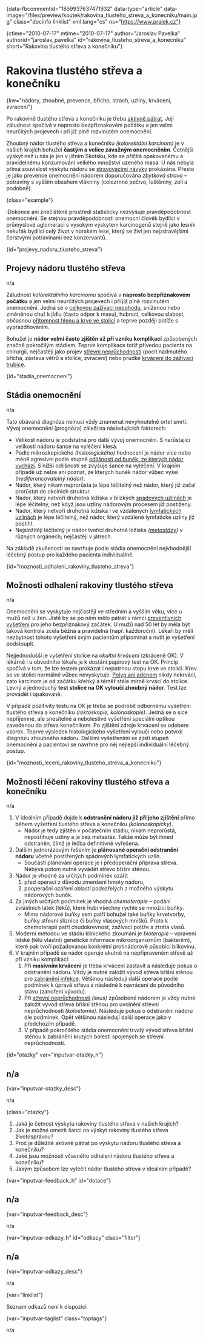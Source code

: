 
{data-fbcommentid="1859937637471932" data-type="article" data-image="/files/preview/koutek/rakovina\_tlusteho\_streva\_a\_konecniku/main.jpg" class="docinfo linklist" xml:lang="cs" ns="https://www.pralek.cz"}

{ctime="2010-07-17" mtime="2010-07-17" author="Jaroslav Pavelka" authorid="jaroslav\_pavelka" id="rakovina\_tlusteho\_streva\_a_konecniku" short="Rakovina tlustého střeva a konečníku"}

# Rakovina tlustého střeva a konečníku

<!-- generated attribute kw by user_udpatekw.sh on 2020-02-26, do not edit -->

{kw="nádory, zhoubné, prevence, břicho, strach, uzliny, krvácení, zvracení"}

Po rakovině tlustého střeva a konečníku je třeba [aktivně pátrat][1]. Její záludnost spočívá v naprosto bezpříznakovém počátku a jen velmi neurčitých projevech i při již plně rozvinutém onemocnění.

Zhoubný nádor tlustého střeva a konečníku _(kolorektální karcinom)_ je v našich krajích bohužel **častým a velice závažným onemocněním**. Četnější výskyt než u nás je jen v jižním Skotsku, kde se přičítá opakovanému a pravidelnému konzumování velkého množství uzeného masa. U nás nebyla přímá souvislost výskytu nádoru se [stravovacími návyky][2] prokázána. Přesto je jako prevence onemocnění nádorem doporučována _zbytková strava_ – potraviny s vyšším obsahem vlákniny (celozrnné pečivo, luštěniny, zelí a podobně).

{class="example"}

<span class="fas fa-lightbulb">i</span>Dokonce ani znečištěné prostředí statisticky nezvyšuje pravděpodobnost onemocnění. Se stejnou pravděpodobností onemocní člověk bydlící v průmyslové aglomeraci s vysokým výskytem karcinogenů stejně jako lesník nekuřák bydlící celý život v horském lese, který se živí jen nejzdravějšími čerstvými potravinami bez konzervantů.

{id="projevy\_nadoru\_tlusteho_streva"}

## Projevy nádoru tlustého střeva

n/a

Záludnost _kolorektálního karcinomu_ spočívá v **naprosto bezpříznakovém počátku** a jen velmi neurčitých projevech i při již plně rozvinutém onemocnění. Jedná se o [celkovou zažívací nepohodu][3], sníženou nebo změněnou chuť k jídlu (často odpor k masu), hubnutí, celkovou slabost, občasnou [přítomnost hlenu a krve ve stolici][4] a teprve později potíže s vyprazdňováním.

Bohužel je **nádor velmi často zjištěn až při vzniku komplikací** způsobených značně pokročilým stádiem. Teprve komplikace totiž přivedou pacienta na chirurgii, nejčastěji jako projev [střevní neprůchodnosti][5] (pocit nadmutého břicha, zástava větrů a stolice, zvracení) nebo prudké [krvácení do zažívací trubice][6].

{id="stadia_onemocneni"}

## Stádia onemocnění

n/a

Tato obávaná diagnóza nemusí vždy znamenat nevyhnutelně ortel smrti. Vývoj onemocnění (prognóza) záleží na následujících faktorech:

  * Velikost nádoru je podstatná pro další vývoj onemocnění. S narůstající velikostí nádoru šance na vyléčení klesá.
  * Podle mikroskopického _(histologického)_ hodnocení je nádor více nebo méně agresivní podle stupně [odlišnosti od buněk, ze kterých nádor vychází][7]. S nižší odlišností se zvyšuje šance na vyléčení. V krajním případě už nelze ani poznat, ze kterých buněk nádor vůbec vyšel _(nediferencovatelný nádor)_.
  * Nádor, který nikam neprorůstá je lépe léčitelný než nádor, který již začal prorůstat do okolních struktur.
  * Nádor, který netvoří druhotná ložiska v blízkých [spádových uzlinách][8] je lépe léčitelný, než když jsou uzliny nádorovým procesem již postiženy.
  * Nádor, který netvoří druhotná ložiska i ve vzdálených [lymfatických uzlinách][8] je lépe léčitelný, než nádor, který vzdálené lymfatické uzliny již postihl.
  * Nejsložitěji léčitelný je nádor tvořící druhotná ložiska _([metastázy][7])_ v různých orgánech; nejčastěji v játrech. 

Na základě zkušeností se navrhuje podle stádia onemocnění nejvhodnější léčebný postup pro každého pacienta individuálně.

{id="moznosti\_odhaleni\_rakoviny\_tlusteho\_streva"}

## Možnosti odhalení rakoviny tlustého střeva

n/a

Onemocnění se vyskytuje nejčastěji ve středním a vyšším věku, více u mužů než u žen. Jistě by se po něm mělo pátrat v rámci [preventivních vyšetření][1] pro jeho bezpříznakový začátek. U mužů nad 50 let by měla být taková kontrola zcela běžná a pravidelná (např. každoroční). Lékaři by měli nezbytnost tohoto vyšetření svým pacientům připomínat a nutit je vyšetření podstoupit.

Nejjednodušší je vyšetření stolice na _okultní krvácení_ (zkráceně OK). V lékárně i u obvodního lékaře je k dostání papírový test na OK. Princip spočívá v tom, že lze testem prokázat i nepatrnou stopu krve ve stolici. Krev se ve stolici normálně vůbec nevyskytuje. [Polyp ani adenom][9] nikdy nekrvácí, zato karcinom je od začátku křehký a téměř stále mírně krvácí do stolice. Levný a jednoduchý **test stolice na OK vyloučí zhoubný nádor**. Test lze provádět i opakovaně.

V případě pozitivity testu na OK je třeba se podrobit odbornému vyšetření tlustého střeva a konečníku _(rektoskopie, kolonoskopie)_. Jedná se o sice nepříjemné, ale snesitelné a nebolestivé vyšetření speciální optikou zavedenou do střeva konečníkem. Po zjištění zdroje krvácení se odebere vzorek. Teprve výsledek histologického vyšetření vyloučí nebo potvrdí diagnózu zhoubného nádoru. Dalšími vyšetřeními se zjistí stupeň onemocnění a pacientovi se navrhne pro něj nejlepší individuální léčebný postup.

{id="moznosti\_leceni\_rakoviny\_tlusteho\_streva\_a\_konecniku"}

## Možnosti léčení rakoviny tlustého střeva a konečníku

n/a

  1. V ideálním případě dojde k **odstranění nádoru již při jeho zjištění** přímo během vyšetření tlustého střeva a konečníku _(kolonoskopicky)_. 
      * Nádor je tedy zjištěn v počátečním stádiu; nikam neprorůstá, nepostihuje uzliny a je bez metastáz. Takže může být ihned odstraněn, čímž je léčba definitivně vyřešena.
  2. Dalším jednorázovým řešením je **plánované operační odstranění nádoru** včetně postižených spádových lymfatických uzlin. 
      * Součástí plánování operace je i předoperační příprava střeva. Nebývá potom nutné vyvádět střevo břišní stěnou.
  3. Nádor je vhodné za určitých podmínek ozářit 
      1. před operací z důvodu zmenšení hmoty nádoru,
      2. pooperační ozáření oblastí podezřelých z možného výskytu nádorových buněk.
  4. Za jiných určitých podmínek je vhodná _chemoterapie_ – podání zvláštních látek (léků), které hubí všechny rychle se množící buňky. 
      * Mimo nádorové buňky sem patří bohužel také buňky krvetvorby, buňky střevní sliznice či buňky vlasových mníšků. Proto k chemoterapii patří chudokrevnost, zažívací potíže a ztráta vlasů.
  5. Moderní metodou ve stádiu klinického zkoumání je _bioterapie_ – vpravení lidské (tělu vlastní) genetické informace mikroorganizmům (bakteriím), které pak tvoří požadovanou konkrétní protinádorově působící bílkovinu.
  6. V krajním případě se nádor operuje akutně na nepřipraveném střevě až při vzniku komplikací: 
      1. Při **masívním krvácení** je třeba krvácení zastavit a následuje pokus o odstranění nádoru. Vždy je nutné založit vývod střeva břišní stěnou pro [zabránění infekce][10]. Většinou následují další operace podle podmínek k úpravě střeva a následně k navrácení do původního stavu (zanoření vývodu).
      2. Při [střevní neprůchodnosti][5] _(ileus)_ způsobené nádorem je vždy nutné založit vývod střeva břišní stěnou pro uvolnění střevní neprůchodnosti _(kolostomie)_. Následuje pokus o odstranění nádoru dle podmínek. Opět většinou následují další operace jako v předchozím případě.
      3. V případě pokročilého stádia onemocnění trvalý vývod střeva břišní stěnou k zabránění krutých bolestí spojených se střevní neprůchodností.

{id="otazky" var="inputvar-otazky_h"}

## n/a

{var="inputvar-otazky_desc"}

n/a

{class="otazky"}

  1. Jaká je četnost výskytu rakoviny tlustého střeva v našich krajích?
  2. Jak je možné omezit šanci na výskyt rakoviny tlustého střeva životosprávou?
  3. Proč je důležité aktivně pátrat po výskytu nádoru tlustého střeva a konečníku?
  4. Jaké jsou možnosti včasného odhalení nádoru tlustého střeva a konečníku?
  5. Jakým způsobem lze vyléčit nádor tlustého střeva v ideálním případě?

{var="inputvar-feedback_h" id="dotace"}

## n/a

{var="inputvar-feedback_desc"}

n/a

{var="inputvar-odkazy_h" id="odkazy" class="filter"}

## n/a

{var="inputvar-odkazy_desc"}

n/a

{var="linklist"}

Seznam odkazů není k dispozici

{var="inputvar-taglist" class="toptags"}

n/a

 [1]: odhaleni_rakoviny
 [2]: stravovaci_navyky
 [3]: funkcni_poruchy_traveni
 [4]: krvaceni_z_konecniku
 [5]: strevni_nepruchodnost
 [6]: komplikace_vredu
 [7]: nezhoubny_nebo_zhoubny_nador
 [8]: lymfaticke_uzliny
 [9]: nezhoubne_nadory
 [10]: zanet

